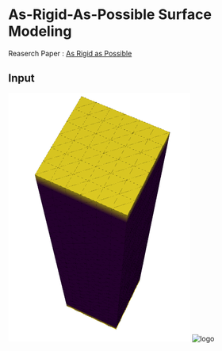 # As-Rigid-As-Possible Surface Modeling
Reaserch Paper : [As Rigid as Possible](http://sites.fas.harvard.edu/~cs277/papers/sorkine_asrigid.pdf)

## Input
![logo](/images/input_bar_top.png)
![logo](/images/input_bar_logo.png)
